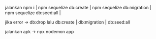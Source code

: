 jalankan 
npm i | 
npm sequelize db:create | 
npm sequelize db:migration | 
npm sequelize db:seed:all | 

jika error -> db:drop lalu db:create | db:migration | db:seed:all

jalankan apk -> npx nodemon app
